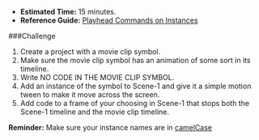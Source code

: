 * **Estimated Time:** 15 minutes.
* **Reference Guide:** [Playhead Commands on Instances](https://github.com/christensenacademy/christensen-academy/blob/master/modules/beginning-actionscript/reference.md#playhead-commands-on-instances)

###Challenge

1. Create a project with a movie clip symbol.
2. Make sure the movie clip symbol has an animation of some sort in its timeline.
3. Write NO CODE IN THE MOVIE CLIP SYMBOL.
4. Add an instance of the symbol to Scene-1 and give it a simple motion tween to make it move across the screen.
5. Add code to a frame of your choosing in Scene-1 that stops both the Scene-1 timeline and the movie clip timeline.

**Reminder:** Make sure your instance names are in [camelCase](https://github.com/christensenacademy/christensen-academy/blob/master/modules/beginning-actionscript/reference.md#camelcase-and-uppercamelcase)
